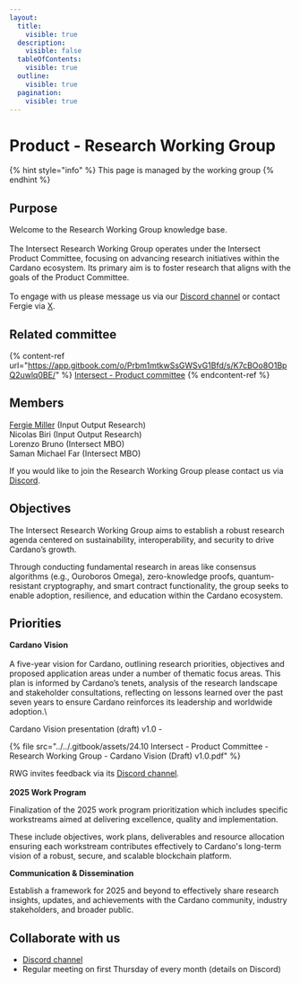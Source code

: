 ```yaml
---
layout:
  title:
    visible: true
  description:
    visible: false
  tableOfContents:
    visible: true
  outline:
    visible: true
  pagination:
    visible: true
---
```


# Product - Research Working Group

{% hint style="info" %}
This page is managed by the working group
{% endhint %}

## Purpose

Welcome to the Research Working Group knowledge base.\
\
The Intersect Research Working Group operates under the Intersect Product Committee, focusing on advancing research initiatives within the Cardano ecosystem. Its primary aim is to foster research that aligns with the goals of the Product Committee.\
\
To engage with us please message us via our [Discord channel](https://discord.com/channels/1136727663583698984/1296205049915244594) or contact Fergie via [X](https://x.com/fergiemiller).

## Related committee

{% content-ref url="https://app.gitbook.com/o/Prbm1mtkwSsGWSvG1Bfd/s/K7cBOo8O1BpQ2uwlq0BE/" %}
[Intersect -  Product committee](https://app.gitbook.com/o/Prbm1mtkwSsGWSvG1Bfd/s/K7cBOo8O1BpQ2uwlq0BE/)
{% endcontent-ref %}

## Members

[Fergie Miller](https://x.com/fergiemiller) (Input Output Research)\
Nicolas Biri (Input Output Research)\
Lorenzo Bruno (Intersect MBO)\
Saman Michael Far (Intersect MBO)

If you would like to join the Research Working Group please contact us via [Discord](https://discord.com/channels/1136727663583698984/1296205049915244594).

## Objectives

The Intersect Research Working Group aims to establish a robust research agenda centered on sustainability, interoperability, and security to drive Cardano’s growth.

Through conducting fundamental research in areas like consensus algorithms (e.g., Ouroboros Omega), zero-knowledge proofs, quantum-resistant cryptography, and smart contract functionality, the group seeks to enable adoption, resilience, and education within the Cardano ecosystem.

## Priorities

**Cardano Vision**\
\
A five-year vision for Cardano, outlining research priorities, objectives and proposed application areas under a number of thematic focus areas. This plan is informed by Cardano’s tenets, analysis of the research landscape and stakeholder consultations, reflecting on lessons learned over the past seven years to ensure Cardano reinforces its leadership and worldwide adoption.\


Cardano Vision presentation (draft) v1.0 _-_&#x20;

{% file src="../../.gitbook/assets/24.10 Intersect - Product Committee - Research Working Group - Cardano Vision (Draft) v1.0.pdf" %}

RWG invites feedback via its [Discord channel](https://committees.docs.intersectmbo.org/groups-overview/working-groups/research)_._\
\
**2025 Work Program**

Finalization of the 2025 work program prioritization which includes specific workstreams aimed at delivering excellence, quality and implementation.

These include objectives, work plans, deliverables and resource allocation ensuring each workstream contributes effectively to Cardano's long-term vision of a robust, secure, and scalable blockchain platform.

**Communication & Dissemination**

Establish a framework for 2025 and beyond to effectively share research insights, updates, and achievements with the Cardano community, industry stakeholders, and broader public.

## Collaborate with us

* [Discord channel](https://discord.com/channels/1136727663583698984/1296205049915244594)
* Regular meeting on first Thursday of every month (details on Discord)
